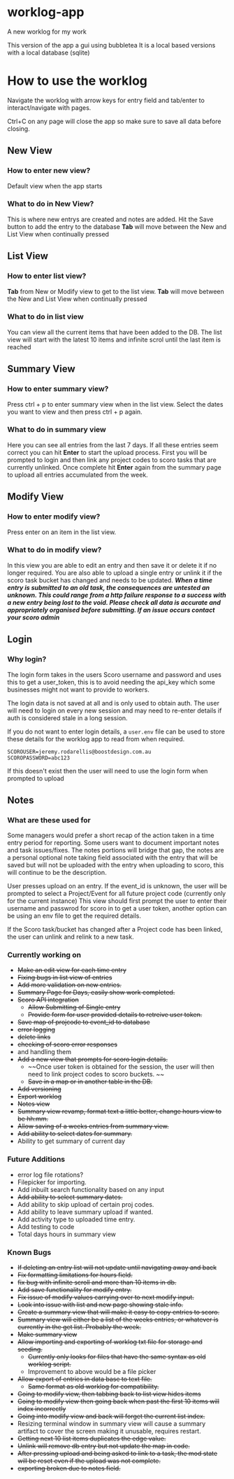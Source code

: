 # worklog-app
A new worklog for my work

This version of the app a gui using bubbletea 
It is a local based versions with a local database (sqlite)

# How to use the worklog
Navigate the worklog with arrow keys for entry field and tab/enter to interact/navigate with pages.

Ctrl+C on any page will close the app so make sure to save all data before closing.

## New View 
### How to enter new view?
Default view when the app starts

### What to do in New View?
This is where new entrys are created and notes are added.
Hit the Save button to add the entry to the database
**Tab** will move between the New and List View when continually pressed 

## List View
### How to enter list view?
**Tab** from New or Modify view to get to the list view.
**Tab** will move between the New and List View when continually pressed

### What to do in list view 
You can view all the current items that have been added to the DB. The list view will start with the latest 10 items and infinite scrol until the last item is reached

## Summary View
### How to enter summary view?
Press ctrl + p to enter summary view when in the list view. 
Select the dates you want to view and then press ctrl + p again.

### What to do in summary view
Here you can see all entries from the last 7 days.
If all these entries seem correct you can hit **Enter** to start the upload process. 
First you will be prompted to login and then link any project codes to scoro tasks that are currently unlinked.
Once complete hit **Enter** again from the summary page to upload all entries accumulated from the week.

## Modify View
### How to enter modify view?
Press enter on an item in the list view. 

### What to do in modify view?
In this view you are able to edit an entry and then save it or delete it if no longer required. 
You are also able to upload a single entry or unlink it if the scoro task bucket has changed and needs to be updated. 
***When a time entry is submitted to an old task, the consequences are untested an unknown. This could range from a http failure response to a success with a new entry being lost to the void. Please check all data is accurate and appropriately organised before submitting. If an issue occurs contact your scoro admin***

## Login 
### Why login? 
The login form takes in the users Scoro username and password and uses this to get a user_token, this is to avoid needing the api_key which some businesses might not want to provide to workers. 

The login data is not saved at all and is only used to obtain auth. The user will need to login on every new session and may need to re-enter details if auth is considered stale in a long session. 

If you do not want to enter login details, a `user.env` file can be used to store these details for the worklog app to read from when required. 

```
SCOROUSER=jeremy.rodarellis@boostdesign.com.au
SCOROPASSWORD=abc123
```

If this doesn't exist then the user will need to use the login form when prompted to upload

## Notes
### What are these used for 
Some managers would prefer a short recap of the action taken in a time entry period for reporting. Some users want to document important notes and task issues/fixes. The notes portions will bridge that gap, the notes are a personal optional note taking field associated with the entry that will be saved but will not be uploaded with the entry when uploading to scoro, this will continue to be the description.


User presses upload on an entry. If the event_id is unknown, the user will be prompted to select a Project/Event for all future project code (currently only for the current instance)
This view should first prompt the user to enter their username and passwrod for scoro in to get a user token, another option can be using an env file to get the required details.

If the Scoro task/bucket has changed after a Project code has been linked, the user can unlink and relink to a new task.

### Currently working on
- ~~Make an edit view for each time entry~~
- ~~Fixing bugs in list view of entries~~
- ~~Add more validation on new entries.~~
- ~~Summary Page for Days, easily show work completed.~~
- ~~Scoro API integration~~
    - ~~Allow Submitting of Single entry~~
    - ~~Provide form for user provided details to retreive user token.~~
- ~~Save map of projcode to event_id to database~~
- ~~error logging~~
- ~~delete links~~
- ~~checking of scoro error responses~~ 
- and handling them
- ~~Add a new view that prompts for scoro login details.~~
    - ~~Once user token is obtained for the session, the user will then need to link project codes to scoro buckets. ~~
    - ~~Save in a map or in another table in the DB.~~
- ~~Add versioning~~
- ~~Export worklog~~
- ~~Notes view~~
- ~~Summary view revamp, format text a little better, change hours view to be hh:mm.~~ 
- ~~Allow saving of a weeks entries from summary view.~~
- ~~Add ability to select dates for summary.~~
- Ability to get summary of current day

### Future Additions 
- error log file rotations?
- Filepicker for importing.
- Add inbuilt search functionality based on any input
- ~~Add ability to select summary dates.~~ 
- Add ability to skip upload of certain proj codes. 
- Add ability to leave summary upload if wanted.
- Add activity type to uploaded time entry.
- Add testing to code
- Total days hours in summary view

### Known Bugs
- ~~If deleting an entry list will not update until navigating away and back~~
- ~~Fix formatting limitations for hours field.~~
- ~~fix bug with infinite scroll and more than 10 items in db.~~
- ~~Add save functionality for modify entry.~~ 
- ~~Fix issue of modify values carrying over to next modify input.~~
- ~~Look into issue with list and new page showing stale info.~~
- ~~Create a summary view that will make it easy to copy entries to scoro.~~
- ~~Summary view will either be a list of the weeks entries, or whatever is currently in the get list. Probably the week.~~
- ~~Make summary view~~
- ~~Allow importing and exporting of worklog txt file for storage and seeding.~~
    - ~~Currently only looks for files that have the same syntax as old worklog script.~~
    - Improvement to above would be a file picker
- ~~Allow export of entries in data base to text file.~~
    - ~~Same format as old worklog for compatibility.~~
- ~~Going to modify view, then tabbing back to list view hides items~~
- ~~Going to modify view then going back when past the first 10 items will index incorrectly~~
- ~~Going into modify view and back will forget the current list index.~~
- Resizing terminal window in summary view will cause a summary artifact to cover the screen making it unusable, requires restart.
- ~~Getting next 10 list items duplicates the edge value.~~
- ~~Unlink will remove db entry but not update the map in code.~~
- ~~After pressing upload and being asked to link to a task, the mod state will be reset even if the upload was not complete.~~
- ~~exporting broken due to notes field.~~

